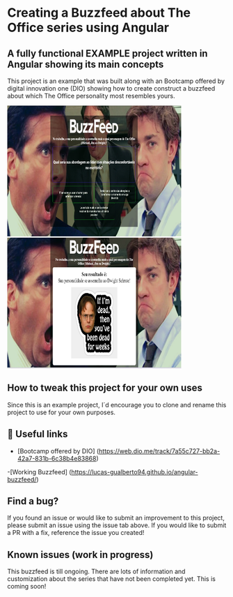 
# Creating a Buzzfeed about The Office series using Angular

## A fully functional EXAMPLE project written in Angular showing its main concepts

This project is an example that was built along with an  Bootcamp offered by digital innovation one (DIO) showing how to create construct a buzzfeed about which The Office personality most resembles yours.

<img src="./src/assets/imgs/readme1.png" width="400" height="300" />      
<img src="./src/assets/imgs/readme2.png" width="400" height="300" />


## How to tweak this project for your own uses
Since this is an example project, I´d encourage you to clone and rename this project to use for your own purposes.

## 📖 Useful links
- [Bootcamp offered by DIO] (https://web.dio.me/track/7a55c727-bb2a-42a7-831b-6c38b4e83868)

-[Working Buzzfeed] (https://lucas-gualberto94.github.io/angular-buzzfeed/)

## Find a bug?
If you found an issue or would like to submit an improvement to this project, please submit an issue using the issue tab above. If you would like to submit a PR with a fix, reference the issue you created! 

## Known issues (work in progress)
This buzzfeed is till ongoing. There are lots of information and customization about the series that have not been completed yet. This is coming soon!
